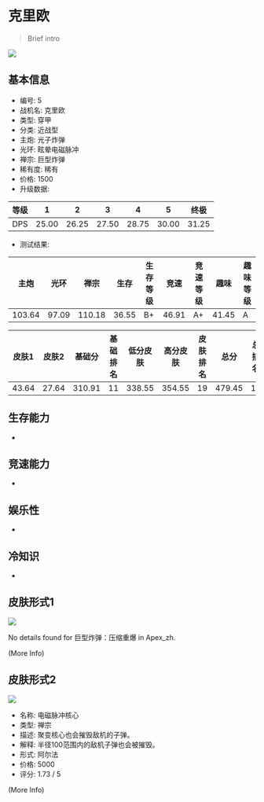 # 克里欧

> Brief intro

<img src="/ships/ship_5.png" style={{zoom:1}}/>

## 基本信息

- 编号: 5
- 战机名: 克里欧
- 类型: 穿甲
- 分类: 近战型
- 主炮: 光子炸弹
- 光环: 眩晕电磁脉冲
- 禅宗: 巨型炸弹
- 稀有度: 稀有
- 价格: 1500
- 升级数据: 

| 等级 | 1 | 2 | 3 | 4 | 5 | 终极 |
|--|--|--|--|--|--|--|
| DPS | 25.00 | 26.25 | 27.50 | 28.75 | 30.00 | 31.25 |

- 测试结果: 

| 主炮 | 光环 | 禅宗 | 生存 | 生存等级 | 竞速 | 竞速等级 | 趣味 | 趣味等级 |
|--|--|--|--|--|--|--|--|--|
| 103.64 | 97.09 | 110.18 | 36.55 | B+ | 46.91 | A+ | 41.45 | A |

| 皮肤1 | 皮肤2 | 基础分 | 基础排名 | 低分皮肤 | 高分皮肤 | 皮肤排名 | 总分 | 总排名 |
|--|--|--|--|--|--|--|--|--|
| 43.64 | 27.64 | 310.91 | 11 | 338.55 | 354.55 | 19 | 479.45 | 18 |

## 生存能力

-

## 竞速能力

-

## 娱乐性

-

## 冷知识

-

## 皮肤形式1

<img src="/ships/ship_5_apex_1.png" style={{zoom:1}}/>

No details found for 巨型炸弹：压缩重爆 in Apex_zh.

(More Info)

## 皮肤形式2

<img src="/ships/ship_5_apex_2.png" style={{zoom:1}}/>

- 名称: 电磁脉冲核心
- 类型: 禅宗
- 描述: 聚变核心也会摧毁敌机的子弹。
- 解释: 半径100范围内的敌机子弹也会被摧毁。
- 形式: 阿尔法
- 价格: 5000
- 评分: 1.73 / 5

(More Info)
